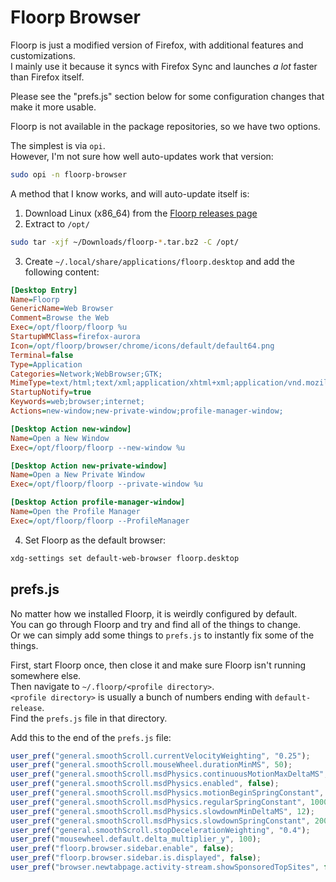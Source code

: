 # Floorp Browser

Floorp is just a modified version of Firefox, with additional features and customizations.\
I mainly use it because it syncs with Firefox Sync and launches *a lot* faster than Firefox itself.

Please see the "prefs.js" section below for some configuration changes that make it more usable.

Floorp is not available in the package repositories, so we have two options.

The simplest is via `opi`.\
However, I'm not sure how well auto-updates work that version:
```bash
sudo opi -n floorp-browser
```

A method that I know works, and will auto-update itself is:

1. Download Linux (x86_64) from the [Floorp releases page](https://floorp.app/download)
2. Extract to `/opt/`
```bash
sudo tar -xjf ~/Downloads/floorp-*.tar.bz2 -C /opt/
```
3. Create `~/.local/share/applications/floorp.desktop` and add the following content:
```ini
[Desktop Entry]
Name=Floorp
GenericName=Web Browser
Comment=Browse the Web
Exec=/opt/floorp/floorp %u
StartupWMClass=firefox-aurora
Icon=/opt/floorp/browser/chrome/icons/default/default64.png
Terminal=false
Type=Application
Categories=Network;WebBrowser;GTK;
MimeType=text/html;text/xml;application/xhtml+xml;application/vnd.mozilla.xul+xml;text/mml;application/x-xpinstall;x-scheme-handler/http;x-scheme-handler/https;
StartupNotify=true
Keywords=web;browser;internet;
Actions=new-window;new-private-window;profile-manager-window;

[Desktop Action new-window]
Name=Open a New Window
Exec=/opt/floorp/floorp --new-window %u

[Desktop Action new-private-window]
Name=Open a New Private Window
Exec=/opt/floorp/floorp --private-window %u

[Desktop Action profile-manager-window]
Name=Open the Profile Manager
Exec=/opt/floorp/floorp --ProfileManager
```
4. Set Floorp as the default browser:
```bash
xdg-settings set default-web-browser floorp.desktop
```

## prefs.js

No matter how we installed Floorp, it is weirdly configured by default.\
You can go through Floorp and try and find all of the things to change.\
Or we can simply add some things to `prefs.js` to instantly fix some of the things.


First, start Floorp once, then close it and make sure Floorp isn't running somewhere else.\
Then navigate to `~/.floorp/<profile directory>`.\
`<profile directory>` is usually a bunch of numbers ending with `default-release`.\
Find the `prefs.js` file in that directory.

Add this to the end of the `prefs.js` file:
```javascript
user_pref("general.smoothScroll.currentVelocityWeighting", "0.25");
user_pref("general.smoothScroll.mouseWheel.durationMinMS", 50);
user_pref("general.smoothScroll.msdPhysics.continuousMotionMaxDeltaMS", 120);
user_pref("general.smoothScroll.msdPhysics.enabled", false);
user_pref("general.smoothScroll.msdPhysics.motionBeginSpringConstant", 1250);
user_pref("general.smoothScroll.msdPhysics.regularSpringConstant", 1000);
user_pref("general.smoothScroll.msdPhysics.slowdownMinDeltaMS", 12);
user_pref("general.smoothScroll.msdPhysics.slowdownSpringConstant", 2000);
user_pref("general.smoothScroll.stopDecelerationWeighting", "0.4");
user_pref("mousewheel.default.delta_multiplier_y", 100);
user_pref("floorp.browser.sidebar.enable", false);
user_pref("floorp.browser.sidebar.is.displayed", false);
user_pref("browser.newtabpage.activity-stream.showSponsoredTopSites", false);
```